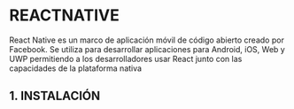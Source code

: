 # REACTNATIVE

React Native es un marco de aplicación móvil de código abierto creado por Facebook. Se utiliza para desarrollar aplicaciones para Android, iOS, Web y UWP permitiendo a los desarrolladores usar React junto con las capacidades de la plataforma nativa

## 1. INSTALACIÓN